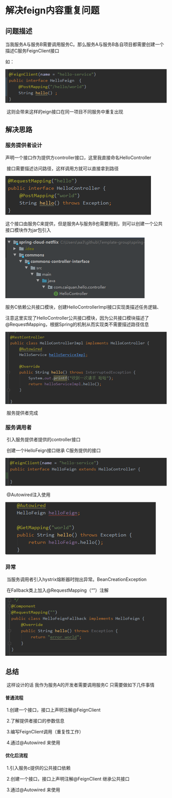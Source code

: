 解决feign内容重复问题
===================

##		问题描述

​	当我服务A与服务B需要调用服务C。那么服务A与服务B各自项目都需要创建一个描述C服务FeignClient接口

如：

![image-20201029155626219](./images/image-20201029155626219.png)

​	 这则会带来这样的eign接口在同一项目不同服务中重复出现



##		解决思路

###		服务提供者设计

​	声明一个接口作为提供方controller接口，这里我直接命名HelloController

​	接口需要描述访问路径，这样调用方就可以直接拿到路径

![image-20201029161059534](./images/image-20201029161059534.png)

​	这个接口由服务C来提供，但是服务A与服务B也需要用到，则可以创建一个公共接口模块作为jar包引入

![image-20201029161243170](./images/image-20201029161243170.png)

​	服务C依赖公共接口模块，创建HelloControllerImpl接口实现类描述任务逻辑、

​	注意这里实现了HelloController公共接口模块，因为公共接口模块描述了@RequestMapping，根据Spring的机制从而实现类不需要描述路径信息

![image-20201029161639340](./images/image-20201029161639340.png)



​	服务提供者完成



###	服务调用者

​	引入服务提供者提供的controller接口

​	创建一个HelloFeign接口继承 C服务提供的接口

![image-20201029162301379](./images/image-20201029162301379.png)

​	@Autowired注入使用

![image-20201029164106437](./images/image-20201029164106437.png)

###		异常

​	当服务调用者引入hystrix熔断器时抛出异常。BeanCreationException

​	在Fallback类上加入@RequestMapping（“”）注解

![image-20201029163820748](./images/image-20201029163820748.png)



##		总结

​	这样设计的话 我作为服务A的开发者需要调用服务C 只需要做如下几件事情

####		普通流程

​	1.创建一个接口，接口上声明注解@FeignClient

​	2.了解提供者接口的参数信息

​	3.编写FeignClient调用（重复性工作）

​	4.通过@Autowired 来使用

#### 优化后流程

​	1.引入服务c提供的公共接口依赖

​	2.创建一个接口，接口上声明注解@FeignClient 继承公共接口

​	3.通过@Autowired 来使用
